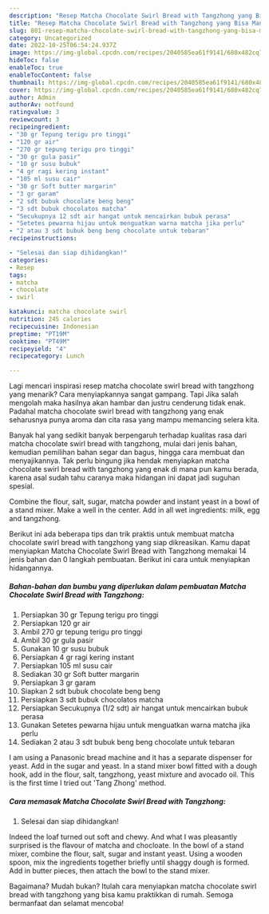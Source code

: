 ```yaml
---
description: "Resep Matcha Chocolate Swirl Bread with Tangzhong yang Bisa Manjain Lidah, Buat Buka Puasa Lezat Sekali"
title: "Resep Matcha Chocolate Swirl Bread with Tangzhong yang Bisa Manjain Lidah, Buat Buka Puasa Lezat Sekali"
slug: 801-resep-matcha-chocolate-swirl-bread-with-tangzhong-yang-bisa-manjain-lidah-buat-buka-puasa-lezat-sekali
category: Uncategorized
date: 2022-10-25T06:54:24.937Z
image: https://img-global.cpcdn.com/recipes/2040585ea61f9141/680x482cq70/matcha-chocolate-swirl-bread-with-tangzhong-foto-resep-utama.jpg
hideToc: false
enableToc: true
enableTocContent: false
thumbnail: https://img-global.cpcdn.com/recipes/2040585ea61f9141/680x482cq70/matcha-chocolate-swirl-bread-with-tangzhong-foto-resep-utama.jpg
cover: https://img-global.cpcdn.com/recipes/2040585ea61f9141/680x482cq70/matcha-chocolate-swirl-bread-with-tangzhong-foto-resep-utama.jpg
author: Admin
authorAv: notfound
ratingvalue: 3
reviewcount: 3
recipeingredient:
- "30 gr Tepung terigu pro tinggi"
- "120 gr air"
- "270 gr tepung terigu pro tinggi"
- "30 gr gula pasir"
- "10 gr susu bubuk"
- "4 gr ragi kering instant"
- "105 ml susu cair"
- "30 gr Soft butter margarin"
- "3 gr garam"
- "2 sdt bubuk chocolate beng beng"
- "3 sdt bubuk chocolatos matcha"
- "Secukupnya 12 sdt air hangat untuk mencairkan bubuk perasa"
- "Setetes pewarna hijau untuk menguatkan warna matcha jika perlu"
- "2 atau 3 sdt bubuk beng beng chocolate untuk tebaran"
recipeinstructions:

- "Selesai dan siap dihidangkan!"
categories:
- Resep
tags:
- matcha
- chocolate
- swirl

katakunci: matcha chocolate swirl 
nutrition: 245 calories
recipecuisine: Indonesian
preptime: "PT19M"
cooktime: "PT49M"
recipeyield: "4"
recipecategory: Lunch

---
```



Lagi mencari inspirasi resep matcha chocolate swirl bread with tangzhong yang menarik? Cara menyiapkannya sangat gampang. Tapi Jika salah mengolah maka hasilnya akan hambar dan justru cenderung tidak enak. Padahal matcha chocolate swirl bread with tangzhong yang enak seharusnya punya aroma dan cita rasa yang mampu memancing selera kita.


Banyak hal yang sedikit banyak berpengaruh terhadap kualitas rasa dari matcha chocolate swirl bread with tangzhong, mulai dari jenis bahan, kemudian pemilihan bahan segar dan bagus, hingga cara membuat dan menyajikannya. Tak perlu bingung jika hendak menyiapkan matcha chocolate swirl bread with tangzhong yang enak di mana pun kamu berada, karena asal sudah tahu caranya maka hidangan ini dapat jadi suguhan spesial.

Combine the flour, salt, sugar, matcha powder and instant yeast in a bowl of a stand mixer. Make a well in the center. Add in all wet ingredients: milk, egg and tangzhong.


Berikut ini ada beberapa tips dan trik praktis untuk membuat matcha chocolate swirl bread with tangzhong yang siap dikreasikan. Kamu dapat menyiapkan Matcha Chocolate Swirl Bread with Tangzhong memakai 14 jenis bahan dan 0 langkah pembuatan. Berikut ini cara untuk menyiapkan hidangannya.

<!--inarticleads1-->

##### Bahan-bahan dan bumbu yang diperlukan dalam pembuatan Matcha Chocolate Swirl Bread with Tangzhong:

1. Persiapkan 30 gr Tepung terigu pro tinggi
1. Persiapkan 120 gr air
1. Ambil 270 gr tepung terigu pro tinggi
1. Ambil 30 gr gula pasir
1. Gunakan 10 gr susu bubuk
1. Persiapkan 4 gr ragi kering instant
1. Persiapkan 105 ml susu cair
1. Sediakan 30 gr Soft butter margarin
1. Persiapkan 3 gr garam
1. Siapkan 2 sdt bubuk chocolate beng beng
1. Persiapkan 3 sdt bubuk chocolatos matcha
1. Persiapkan Secukupnya (1/2 sdt) air hangat untuk mencairkan bubuk perasa
1. Gunakan Setetes pewarna hijau untuk menguatkan warna matcha jika perlu
1. Sediakan 2 atau 3 sdt bubuk beng beng chocolate untuk tebaran


I am using a Panasonic bread machine and it has a separate dispenser for yeast. Add in the sugar and yeast. In a stand mixer bowl fitted with a dough hook, add in the flour, salt, tangzhong, yeast mixture and avocado oil. This is the first time I tried out &#39;Tang Zhong&#39; method. 

<!--inarticleads2-->

##### Cara memasak Matcha Chocolate Swirl Bread with Tangzhong:


1. Selesai dan siap dihidangkan!

Indeed the loaf turned out soft and chewy. And what I was pleasantly surprised is the flavour of matcha and chocloate. In the bowl of a stand mixer, combine the flour, salt, sugar and instant yeast. Using a wooden spoon, mix the ingredients together briefly until shaggy dough is formed. Add in butter pieces, then attach the bowl to the stand mixer. 

Bagaimana? Mudah bukan? Itulah cara menyiapkan matcha chocolate swirl bread with tangzhong yang bisa kamu praktikkan di rumah. Semoga bermanfaat dan selamat mencoba!
